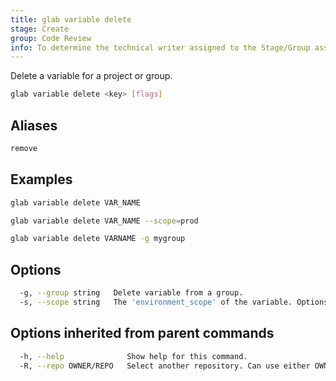 ```yaml
---
title: glab variable delete
stage: Create
group: Code Review
info: To determine the technical writer assigned to the Stage/Group associated with this page, see https://about.gitlab.com/handbook/product/ux/technical-writing/#assignments
---
```


<!--
This documentation is auto generated by a script.
Please do not edit this file directly. Run `make gen-docs` instead.
-->

Delete a variable for a project or group.

```bash title="terminal"
glab variable delete <key> [flags]
```

## Aliases

```bash title="terminal"
remove
```

## Examples

```bash title="terminal"
glab variable delete VAR_NAME

glab variable delete VAR_NAME --scope=prod

glab variable delete VARNAME -g mygroup
```

## Options

```bash title="terminal"
  -g, --group string   Delete variable from a group.
  -s, --scope string   The 'environment_scope' of the variable. Options: all (*), or specific environments. (default "*")
```

## Options inherited from parent commands

```bash title="terminal"
  -h, --help              Show help for this command.
  -R, --repo OWNER/REPO   Select another repository. Can use either OWNER/REPO or `GROUP/NAMESPACE/REPO` format. Also accepts full URL or Git URL.
```

